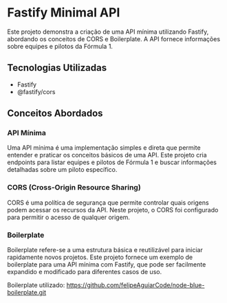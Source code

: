 # Fastify Minimal API

Este projeto demonstra a criação de uma API mínima utilizando Fastify, abordando os conceitos de CORS e Boilerplate. A API fornece informações sobre equipes e pilotos da Fórmula 1.

## Tecnologias Utilizadas

- Fastify
- @fastify/cors

## Conceitos Abordados

### API Mínima

Uma API mínima é uma implementação simples e direta que permite entender e praticar os conceitos básicos de uma API. Este projeto cria endpoints para listar equipes e pilotos de Fórmula 1 e buscar informações detalhadas sobre um piloto específico.

### CORS (Cross-Origin Resource Sharing)

CORS é uma política de segurança que permite controlar quais origens podem acessar os recursos da API. Neste projeto, o CORS foi configurado para permitir o acesso de qualquer origem.

### Boilerplate

Boilerplate refere-se a uma estrutura básica e reutilizável para iniciar rapidamente novos projetos. Este projeto fornece um exemplo de boilerplate para uma API mínima com Fastify, que pode ser facilmente expandido e modificado para diferentes casos de uso.

Boilerplate utilizado: https://github.com/felipeAguiarCode/node-blue-boilerplate.git